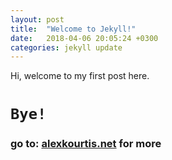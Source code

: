 ```yaml
---
layout: post
title:  "Welcome to Jekyll!"
date:   2018-04-06 20:05:24 +0300
categories: jekyll update
---
```

Hi, welcome to my first post here.  
# `Bye!`

### go to: [alexkourtis.net](http://alexkourtis.net) for more